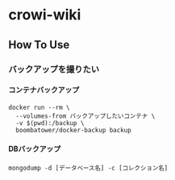# crowi-wiki

## How To Use
### バックアップを撮りたい
#### コンテナバックアップ
```
docker run --rm \
  --volumes-from バックアップしたいコンテナ \
  -v $(pwd):/backup \
  boombatower/docker-backup backup
```

#### DBバックアップ
```
mongodump -d [データベース名] -c [コレクション名]
```
